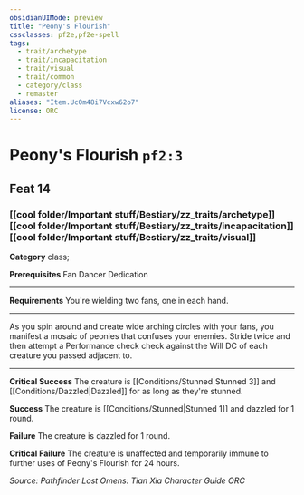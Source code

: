 ```yaml
---
obsidianUIMode: preview
title: "Peony's Flourish"
cssclasses: pf2e,pf2e-spell
tags:
  - trait/archetype
  - trait/incapacitation
  - trait/visual
  - trait/common
  - category/class
  - remaster
aliases: "Item.Uc0m48i7Vcxw62o7"
license: ORC
---
```

# Peony's Flourish `pf2:3`
## Feat 14
### [[cool folder/Important stuff/Bestiary/zz_traits/archetype]][[cool folder/Important stuff/Bestiary/zz_traits/incapacitation]][[cool folder/Important stuff/Bestiary/zz_traits/visual]]

**Category** class; 



**Prerequisites** Fan Dancer Dedication
* * *
**Requirements** You're wielding two fans, one in each hand.

* * *

As you spin around and create wide arching circles with your fans, you manifest a mosaic of peonies that confuses your enemies. Stride twice and then attempt a Performance check check against the Will DC of each creature you passed adjacent to.

* * *

**Critical Success** The creature is [[Conditions/Stunned|Stunned 3]] and [[Conditions/Dazzled|Dazzled]] for as long as they're stunned.

**Success** The creature is [[Conditions/Stunned|Stunned 1]] and dazzled for 1 round.

**Failure** The creature is dazzled for 1 round.

**Critical Failure** The creature is unaffected and temporarily immune to further uses of Peony's Flourish for 24 hours.

*Source: Pathfinder Lost Omens: Tian Xia Character Guide*
*ORC*